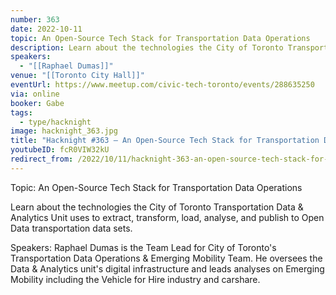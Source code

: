 ```yaml
---
number: 363
date: 2022-10-11
topic: An Open-Source Tech Stack for Transportation Data Operations
description: Learn about the technologies the City of Toronto Transportation Data & Analytics Unit uses to extract, transform, load, analyse, and publish to Open Data transportation data sets.
speakers:
  - "[[Raphael Dumas]]"
venue: "[[Toronto City Hall]]"
eventUrl: https://www.meetup.com/civic-tech-toronto/events/288635250
via: online
booker: Gabe
tags:
  - type/hacknight
image: hacknight_363.jpg
title: "Hacknight #363 – An Open-Source Tech Stack for Transportation Data Operations"
youtubeID: fcR0VIW32kU
redirect_from: /2022/10/11/hacknight-363-an-open-source-tech-stack-for-transportation-data-operations-with-raphael-dumas/
---
```


Topic:
An Open-Source Tech Stack for Transportation Data Operations

Learn about the technologies the City of Toronto Transportation Data & Analytics Unit uses to extract, transform, load, analyse, and publish to Open Data transportation data sets.

Speakers:
Raphael Dumas is the Team Lead for City of Toronto's Transportation Data Operations & Emerging Mobility Team. He oversees the Data & Analytics unit's digital infrastructure and leads analyses on Emerging Mobility including the Vehicle for Hire industry and carshare.
